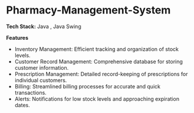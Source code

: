# Pharmacy-Management-System

**Tech Stack:** Java , Java Swing

**Features**
* Inventory Management: Efficient tracking and organization of stock levels.
* Customer Record Management: Comprehensive database for storing customer information.
* Prescription Management: Detailed record-keeping of prescriptions for individual customers.
* Billing: Streamlined billing processes for accurate and quick transactions.
* Alerts: Notifications for low stock levels and approaching expiration dates.


